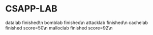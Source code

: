 # CSAPP-LAB

datalab finished\n
bomblab finished\n
attacklab finished\n
cachelab  finished score=50\n
malloclab finished score=92\n
